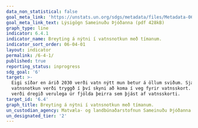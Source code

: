 ```yaml
---
data_non_statistical: false
goal_meta_link: 'https://unstats.un.org/sdgs/metadata/files/Metadata-06-04-01.pdf'
goal_meta_link_text: Lýsigögn Sameinuðu Þjóðanna (pdf 428kB)
graph_type: line
indicator: 6.4.1
indicator_name: Breyting á nýtni í vatnsnotkun með tímanum.
indicator_sort_order: 06-04-01
layout: indicator
permalink: /6-4-1/
published: true
reporting_status: inprogress
sdg_goal: '6'
target: >-
  Eigi síðar en árið 2030 verði vatn nýtt mun betur á öllum sviðum. Sjálfbær
  vatnsnotkun verði tryggð í því skyni að koma í veg fyrir vatnsskort. Jafnframt
  verði dregið verulega úr fjölda þeirra sem þjást af vatnsskorti.
target_id: '6.4'
graph_title: Breyting á nýtni í vatnsnotkun með tímanum.
un_custodian_agency: Matvæla- og landbúnaðarstofnun Sameinuðu Þjóðanna (FAO)
un_designated_tier: '2'
---
```

